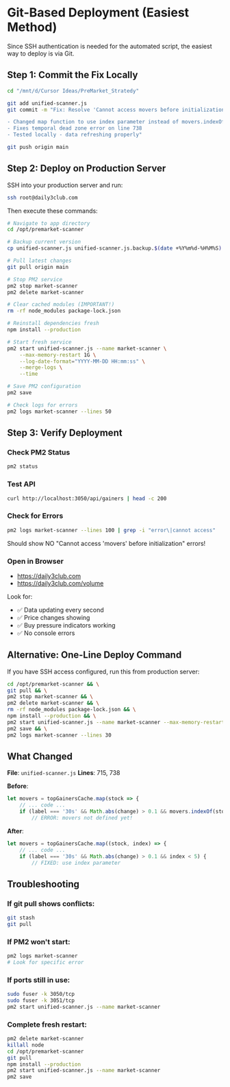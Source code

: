 # Git-Based Deployment (Easiest Method)

Since SSH authentication is needed for the automated script, the easiest way to deploy is via Git.

## Step 1: Commit the Fix Locally

```bash
cd "/mnt/d/Cursor Ideas/PreMarket_Stratedy"

git add unified-scanner.js
git commit -m "Fix: Resolve 'Cannot access movers before initialization' error

- Changed map function to use index parameter instead of movers.indexOf()
- Fixes temporal dead zone error on line 738
- Tested locally - data refreshing properly"

git push origin main
```

## Step 2: Deploy on Production Server

SSH into your production server and run:

```bash
ssh root@daily3club.com
```

Then execute these commands:

```bash
# Navigate to app directory
cd /opt/premarket-scanner

# Backup current version
cp unified-scanner.js unified-scanner.js.backup.$(date +%Y%m%d-%H%M%S)

# Pull latest changes
git pull origin main

# Stop PM2 service
pm2 stop market-scanner
pm2 delete market-scanner

# Clear cached modules (IMPORTANT!)
rm -rf node_modules package-lock.json

# Reinstall dependencies fresh
npm install --production

# Start fresh service
pm2 start unified-scanner.js --name market-scanner \
    --max-memory-restart 1G \
    --log-date-format="YYYY-MM-DD HH:mm:ss" \
    --merge-logs \
    --time

# Save PM2 configuration
pm2 save

# Check logs for errors
pm2 logs market-scanner --lines 50
```

## Step 3: Verify Deployment

### Check PM2 Status
```bash
pm2 status
```

### Test API
```bash
curl http://localhost:3050/api/gainers | head -c 200
```

### Check for Errors
```bash
pm2 logs market-scanner --lines 100 | grep -i "error\|cannot access"
```

Should show NO "Cannot access 'movers' before initialization" errors!

### Open in Browser
- https://daily3club.com
- https://daily3club.com/volume

Look for:
- ✅ Data updating every second
- ✅ Price changes showing
- ✅ Buy pressure indicators working
- ✅ No console errors

## Alternative: One-Line Deploy Command

If you have SSH access configured, run this from production server:

```bash
cd /opt/premarket-scanner && \
git pull && \
pm2 stop market-scanner && \
pm2 delete market-scanner && \
rm -rf node_modules package-lock.json && \
npm install --production && \
pm2 start unified-scanner.js --name market-scanner --max-memory-restart 1G && \
pm2 save && \
pm2 logs market-scanner --lines 30
```

## What Changed

**File**: `unified-scanner.js`
**Lines**: 715, 738

**Before**:
```javascript
let movers = topGainersCache.map(stock => {
    // ... code ...
    if (label === '30s' && Math.abs(change) > 0.1 && movers.indexOf(stock) < 5) {
        // ERROR: movers not defined yet!
```

**After**:
```javascript
let movers = topGainersCache.map((stock, index) => {
    // ... code ...
    if (label === '30s' && Math.abs(change) > 0.1 && index < 5) {
        // FIXED: use index parameter
```

## Troubleshooting

### If git pull shows conflicts:
```bash
git stash
git pull
```

### If PM2 won't start:
```bash
pm2 logs market-scanner
# Look for specific error
```

### If ports still in use:
```bash
sudo fuser -k 3050/tcp
sudo fuser -k 3051/tcp
pm2 start unified-scanner.js --name market-scanner
```

### Complete fresh restart:
```bash
pm2 delete market-scanner
killall node
cd /opt/premarket-scanner
git pull
npm install --production
pm2 start unified-scanner.js --name market-scanner
pm2 save
```
